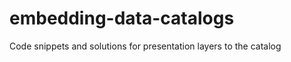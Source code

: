 embedding-data-catalogs
=======================

Code snippets and solutions for presentation layers to the catalog
